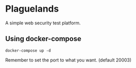 # Plaguelands

A simple web security test platform.

## Using docker-compose

`docker-compose up -d`

Remember to set the port to what you want. (default 20003)